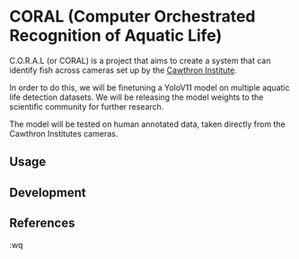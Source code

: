# CORAL (Computer Orchestrated Recognition of Aquatic Life)

C.O.R.A.L (or CORAL) is a project that aims to create a system that can identify fish across cameras set up by the [Cawthron Institute](https://www.cawthron.org.nz/).

In order to do this, we will be finetuning a YoloV11 model on multiple aquatic life detection datasets. We will be releasing the model weights to the scientific community for further research.

The model will be tested on human annotated data, taken directly from the Cawthron Institutes cameras.
 
## Usage

## Development

## References

:wq
